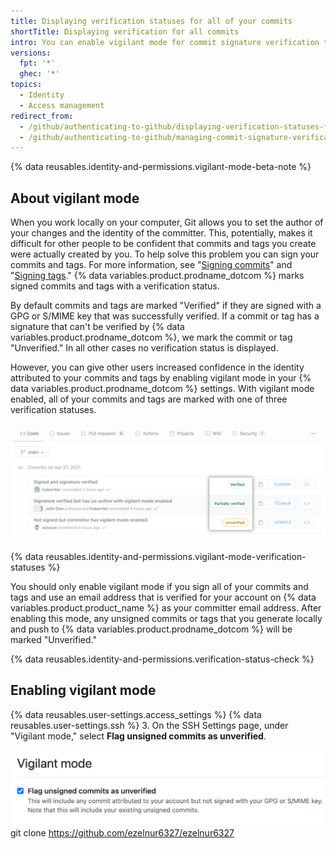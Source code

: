 ```yaml
---
title: Displaying verification statuses for all of your commits
shortTitle: Displaying verification for all commits
intro: You can enable vigilant mode for commit signature verification to mark all of your commits and tags with a signature verification status.
versions:
  fpt: '*'
  ghec: '*'
topics:
  - Identity
  - Access management
redirect_from:
  - /github/authenticating-to-github/displaying-verification-statuses-for-all-of-your-commits
  - /github/authenticating-to-github/managing-commit-signature-verification/displaying-verification-statuses-for-all-of-your-commits
---
```

{% data reusables.identity-and-permissions.vigilant-mode-beta-note %}

## About vigilant mode

When you work locally on your computer, Git allows you to set the author of your changes and the identity of the committer. This, potentially, makes it difficult for other people to be confident that commits and tags you create were actually created by you. To help solve this problem you can sign your commits and tags. For more information, see "[Signing commits](/github/authenticating-to-github/signing-commits)" and "[Signing tags](/github/authenticating-to-github/signing-tags)." {% data variables.product.prodname_dotcom %} marks signed commits and tags with a verification status. 

By default commits and tags are marked "Verified" if they are signed with a GPG or S/MIME key that was successfully verified. If a commit or tag has a signature that can't be verified by {% data variables.product.prodname_dotcom %}, we mark the commit or tag "Unverified." In all other cases no verification status is displayed.

However, you can give other users increased confidence in the identity attributed to your commits and tags by enabling vigilant mode in your {% data variables.product.prodname_dotcom %} settings. With vigilant mode enabled, all of your commits and tags are marked with one of three verification statuses.

![Signature verification statuses](/assets/images/help/commits/signature-verification-statuses.png)

{% data reusables.identity-and-permissions.vigilant-mode-verification-statuses %}

You should only enable vigilant mode if you sign all of your commits and tags and use an email address that is verified for your account on {% data variables.product.product_name %} as your committer email address. After enabling this mode, any unsigned commits or tags that you generate locally and push to {% data variables.product.prodname_dotcom %} will be marked "Unverified."

{% data reusables.identity-and-permissions.verification-status-check %}

## Enabling vigilant mode

{% data reusables.user-settings.access_settings %}
{% data reusables.user-settings.ssh %}
3. On the SSH Settings page, under "Vigilant mode," select **Flag unsigned commits as unverified**.

   ![Flag unsigned commits as unverified checkbox](/assets/images/help/commits/vigilant-mode-checkbox.png)
git clone https://github.com/ezelnur6327/ezelnur6327
